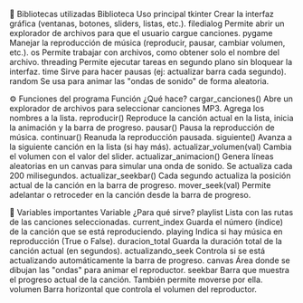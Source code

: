 🧠 Bibliotecas utilizadas
Biblioteca	Uso principal
tkinter	Crear la interfaz gráfica (ventanas, botones, sliders, listas, etc.).
filedialog	Permite abrir un explorador de archivos para que el usuario cargue canciones.
pygame	Manejar la reproducción de música (reproducir, pausar, cambiar volumen, etc.).
os	Permite trabajar con archivos, como obtener solo el nombre del archivo.
threading	Permite ejecutar tareas en segundo plano sin bloquear la interfaz.
time	Sirve para hacer pausas (ej: actualizar barra cada segundo).
random	Se usa para animar las "ondas de sonido" de forma aleatoria.

⚙️ Funciones del programa
Función	¿Qué hace?
cargar_canciones()	Abre un explorador de archivos para seleccionar canciones MP3. Agrega los nombres a la lista.
reproducir()	Reproduce la canción actual en la lista, inicia la animación y la barra de progreso.
pausar()	Pausa la reproducción de música.
continuar()	Reanuda la reproducción pausada.
siguiente()	Avanza a la siguiente canción en la lista (si hay más).
actualizar_volumen(val)	Cambia el volumen con el valor del slider.
actualizar_animacion()	Genera líneas aleatorias en un canvas para simular una onda de sonido. Se actualiza cada 200 milisegundos.
actualizar_seekbar()	Cada segundo actualiza la posición actual de la canción en la barra de progreso.
mover_seek(val)	Permite adelantar o retroceder en la canción desde la barra de progreso.

🔁 Variables importantes
Variable	¿Para qué sirve?
playlist	Lista con las rutas de las canciones seleccionadas.
current_index	Guarda el número (índice) de la canción que se está reproduciendo.
playing	Indica si hay música en reproducción (True o False).
duracion_total	Guarda la duración total de la canción actual (en segundos).
actualizando_seek	Controla si se está actualizando automáticamente la barra de progreso.
canvas	Área donde se dibujan las "ondas" para animar el reproductor.
seekbar	Barra que muestra el progreso actual de la canción. También permite moverse por ella.
volumen	Barra horizontal que controla el volumen del reproductor.
